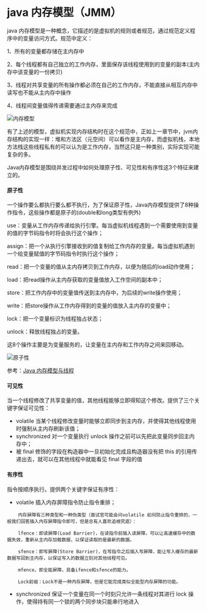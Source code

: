 # java 内存模型（JMM）

java 内存模型是一种概念，它描述的是虚拟机的规则或者规范，通过规范定义程序中的变量访问方式。规范中定义：

1、所有的变量都存储在主内存中

2、每个线程都有自己独立的工作内存，里面保存该线程使用到的变量的副本(主内存中该变量的一份拷贝)

3、线程对共享变量的所有操作都必须在自己的工作内存，不能直接从相互内存中读写也不能从主内存中操作

4、线程间变量值得传递需要通过主内存来完成


![内存模型](https://images.gitee.com/uploads/images/2021/0115/093545_e56f0881_8076629.png "内存模型.png")

有了上述的模型，虚拟机实现内存结构时在这个规范中，正如上一章节中，jvm内存结构的实现一样：堆和方法区（元空间）可以看作是主内存，而虚拟机栈，本地方法栈这些线程私有的可以认为是工作内存，当然这只是一种类别，实际实现可能复杂的多。


Java内存模型是围绕并发过程中如何处理原子性、可见性和有序性这3个特征来建立的。

#### 原子性
一个操作要么都执行要么都不执行，为了保证原子性，Java内存模型提供了8种操作指令，这些操作都是原子的(double和long类型有例外)

use：变量从工作内存传递给执行引擎。每当虚拟机线程遇到一个需要使用到变量的值的字节码指令时将会执行这个操作；

assign：把一个从执行引擎接收到的值复制给工作内存的变量。每当虚拟机遇到一个给变量赋值的字节码指令时执行这个操作；

read：把一个变量的值从主内存拷贝到工作内存，以便为随后的load动作使用；

load：把read操作从主内存获取的变量值放入工作空间的副本中；

store：把工作内存中的变量值传送到主内存中，为后续的write操作使用；

write：把store操作从工作内存得到的变量的值放入主内存的变量中；

lock：把一个变量标识为线程独占状态；

unlock：释放线程独占的变量。

这8个操作主要是为变量服务的，让变量在主内存和工作内存之间来回移动。

![原子性](https://images.gitee.com/uploads/images/2021/0115/100341_d3af87be_8076629.png "原子性.png")

参考：[Java 内存模型与线程](https://juejin.cn/post/6844904118817914894)

#### 可见性

当一个线程修改了共享变量的值，其他线程能够立即得知这个修改。提供了三个关键字保证可见性：

- volatile 当某个线程修改变量时能够立即同步到主内存，并使得其他线程使用时强制从主内存刷新该值；
- synchronized 对一个变量执行 unlock 操作之前可以先把此变量同步回主内存中；
- 被 final 修饰的字段在构造器中一旦初始化完成且构造器没有把 this 的引用传递出去，就可以在其他线程中就能看见 final 字段的值

#### 有序性

指令按顺序执行。提供两个关键字保证有序性：

- volatile 插入内存屏障指令防止指令重排；

```
    内存屏障有三种类型和一种伪类型（面试官可能会问volatile 如何防止指令重排的，一般我们回答插入内存屏障指令即可，但是总有人喜欢追根究底）：

    lfence：即读屏障(Load Barrier)，在读指令前插入读屏障，可以让高速缓存中的数据失效，重新从主内存加载数据，以保证读取的是最新的数据。

    sfence：即写屏障(Store Barrier)，在写指令之后插入写屏障，能让写入缓存的最新数据写回到主内存，以保证写入的数据立刻对其他线程可见。

    mfence，即全能屏障，具备ifence和sfence的能力。

    Lock前缀：Lock不是一种内存屏障，但是它能完成类似全能型内存屏障的功能。
```

- synchronized 保证一个变量在同一个时刻只允许一条线程对其进行 lock 操作，使得持有同一个锁的两个同步块只能串行地进入


